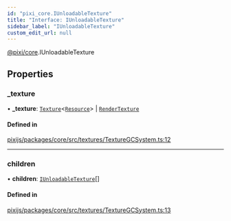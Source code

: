 ```yaml
---
id: "pixi_core.IUnloadableTexture"
title: "Interface: IUnloadableTexture"
sidebar_label: "IUnloadableTexture"
custom_edit_url: null
---
```


[@pixi/core](../modules/pixi_core.md).IUnloadableTexture

## Properties

### \_texture

• **\_texture**: [`Texture`](../classes/pixi_core.Texture.md)<[`Resource`](../classes/pixi_core.Resource.md)\> \| [`RenderTexture`](../classes/pixi_core.RenderTexture.md)

#### Defined in

[pixijs/packages/core/src/textures/TextureGCSystem.ts:12](https://github.com/pixijs/pixijs/blob/2194fe5c5/packages/core/src/textures/TextureGCSystem.ts#L12)

___

### children

• **children**: [`IUnloadableTexture`](pixi_core.IUnloadableTexture.md)[]

#### Defined in

[pixijs/packages/core/src/textures/TextureGCSystem.ts:13](https://github.com/pixijs/pixijs/blob/2194fe5c5/packages/core/src/textures/TextureGCSystem.ts#L13)
